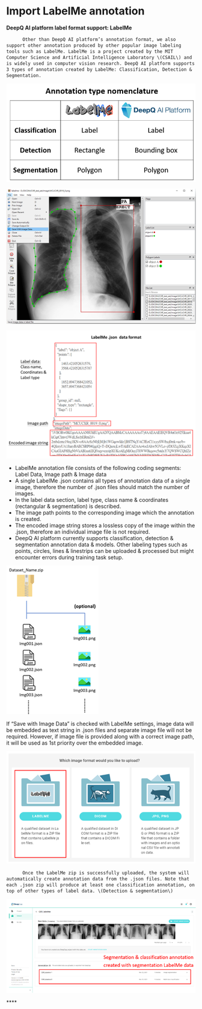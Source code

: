 # Import LabelMe annotation

**DeepQ AI platform label format support: LabelMe**

          Other than DeepQ AI platform’s annotation format, we also support other annotation produced by other popular image labeling tools such as LabelMe. LabelMe is a project created by the MIT Computer Science and Artificial Intelligence Laboratory \(CSAIL\) and is widely used in computer vision research. DeepQ AI platform supports 3 types of annotation created by LabelMe: Classification, Detection & Segmentation.

![Annotation type nomenclatures](../.gitbook/assets/image%20%28177%29.png)

![](../.gitbook/assets/image%20%28169%29.png)

![](../.gitbook/assets/image%20%28171%29.png)

* LabelMe annotation file consists of the following coding segments: Label Data, Image path & Image data 
* A single LabelMe .json contains all types of annotation data of a single image, therefore the number of .json files should match the number of images. 
* In the label data section, label type, class name & coordinates \(rectangular & segmentation\) is described. 
* The image path points to the corresponding image which the annotation is created. 
* The encoded image string stores a lossless copy of the image within the .json, therefore an individual image file is not required. 
* DeepQ AI platform currently supports classification, detection & segmentation annotation data & models. Other labeling types such as points, circles, lines & linestrips can be uploaded & processed but might encounter errors during training task setup.

![](../.gitbook/assets/image%20%28146%29.png)

If “Save with Image Data” is checked with LabelMe settings, image data will be embedded as text string in .json files and separate image file will not be required. However, if image file is provided along with a correct image path, it will be used as 1st priority over the embedded image.

![](../.gitbook/assets/image%20%28159%29.png)


  
          Once the LabelMe zip is successfully uploaded, the system will automatically create annotation data from the .json files. Note that each .json zip will produce at least one classification annotation, on top of other types of label data. \(Detection & segmentation\)

![](../.gitbook/assets/image%20%28176%29.png)

\*\*\*\*



